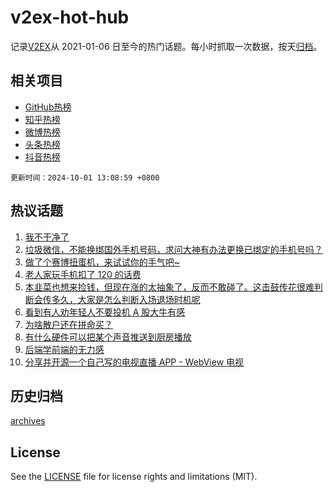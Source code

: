 # v2ex-hot-hub

 记录[V2EX](https://www.v2ex.com/)从 2021-01-06 日至今的热门话题。每小时抓取一次数据，按天[归档](archives)。
 
 ## 相关项目

- [GitHub热榜](https://github.com/snaildev/github-hot-hub)
- [知乎热榜](https://github.com/snaildev/zhihu-hot-hub)
- [微博热榜](https://github.com/snaildev/weibo-hot-hub)
- [头条热榜](https://github.com/snaildev/toutiao-hot-hub)
- [抖音热榜](https://github.com/snaildev/douyin-hot-hub)


 `更新时间：2024-10-01 13:08:59 +0800`

## 热议话题

1. [我不干净了](https://www.v2ex.com/t/1077188)
1. [垃圾微信，不能换绑国外手机号码，求问大神有办法更换已绑定的手机号吗？](https://www.v2ex.com/t/1077086)
1. [做了个赛博扭蛋机，来试试你的手气吧~](https://www.v2ex.com/t/1077114)
1. [老人家玩手机扣了 120 的话费](https://www.v2ex.com/t/1077204)
1. [本韭菜也想来捡钱，但现在涨的太抽象了，反而不敢碰了。这击鼓传花很难判断会传多久，大家是怎么判断入场退场时机呢](https://www.v2ex.com/t/1077112)
1. [看到有人劝年轻人不要投机 A 股大牛有感](https://www.v2ex.com/t/1077234)
1. [为啥散户还在拼命买？](https://www.v2ex.com/t/1077097)
1. [有什么硬件可以把某个声音推送到厨房播放](https://www.v2ex.com/t/1077138)
1. [后端学前端的无力感](https://www.v2ex.com/t/1077205)
1. [分享并开源一个自己写的电视直播 APP - WebView 电视](https://www.v2ex.com/t/1077160)

## 历史归档

[archives](archives)

## License

See the [LICENSE](LICENSE) file for license rights and limitations (MIT).
